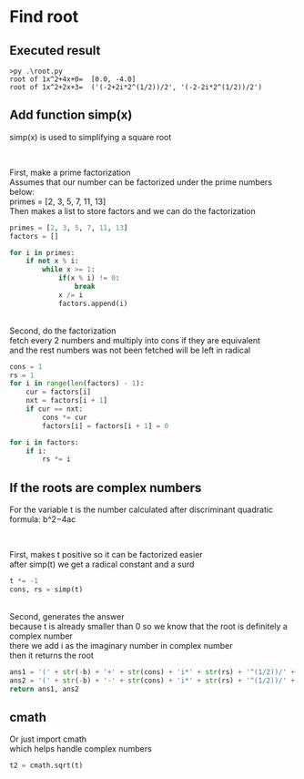 # Find root

## Executed result
```
>py .\root.py 
root of 1x^2+4x+0=  [0.0, -4.0]
root of 1x^2+2x+3=  ('(-2+2i*2^(1/2))/2', '(-2-2i*2^(1/2))/2')
```

## Add function simp(x)
simp(x) is used to simplifying a square root
```
```
\
First,  make a prime factorization\
Assumes that our number can be factorized under the prime numbers below:\
primes = [2, 3, 5, 7, 11, 13]\
Then makes a list to store factors and we can do the factorization
```py
primes = [2, 3, 5, 7, 11, 13]
factors = []

for i in primes:
    if not x % i:
        while x >= 1:
            if(x % i) != 0:
                break
            x /= i
            factors.append(i)
```
\
Second, do the factorization\
fetch every 2 numbers and multiply into cons if they are equivalent\
and the rest numbers was not been fetched will be left in radical
```py
cons = 1
rs = 1
for i in range(len(factors) - 1):
    cur = factors[i]
    nxt = factors[i + 1]
    if cur == nxt:
        cons *= cur
        factors[i] = factors[i + 1] = 0

for i in factors:
    if i:
        rs *= i
```

## If the roots are complex numbers
For the variable t is the number calculated after discriminant quadratic formula: b^2−4ac
```
```
\
First, makes t positive so it can be factorized easier\
after simp(t) we get a radical constant and a surd
```py
t *= -1
cons, rs = simp(t)
```
\
Second, generates the answer\
because t is already smaller than 0 so we know that the root is definitely a complex number\
there we add i as the imaginary number in complex number\
then it returns the root
```py
ans1 = '(' + str(-b) + '+' + str(cons) + 'i*' + str(rs) + '^(1/2))/' + str(2*a)
ans2 = '(' + str(-b) + '-' + str(cons) + 'i*' + str(rs) + '^(1/2))/' + str(2*a)
return ans1, ans2
```

## cmath
Or just import cmath\
which helps handle complex numbers
```py
t2 = cmath.sqrt(t)
```

